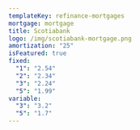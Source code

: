 ```yaml
---
templateKey: refinance-mortgages
mortgage: mortgage
title: Scotiabank
logo: /img/scotiabank-mortgage.png
amortization: "25"
isFeatured: true
fixed:
  "1": "2.54"
  "2": "2.34"
  "3": "2.24"
  "5": "1.99"
variable:
  "3": "3.2"
  "5": "1.7"
---
```


